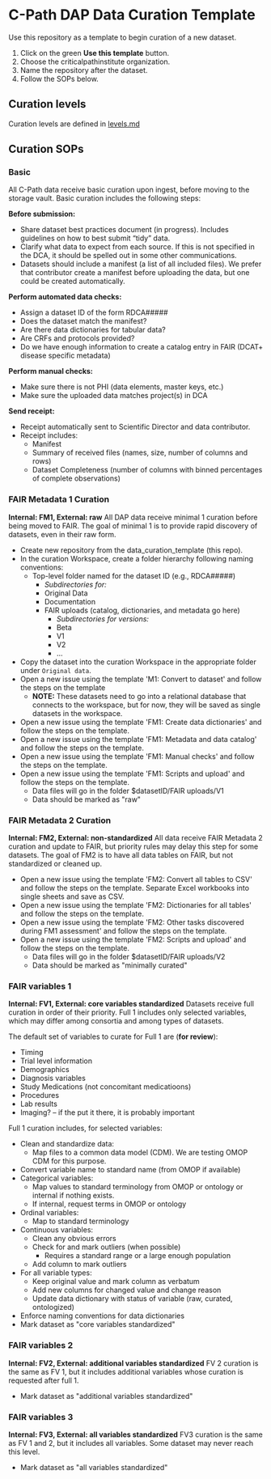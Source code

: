 # C-Path DAP Data Curation Template
Use this repository as a template to begin curation of a new dataset.

1. Click on the green **Use this template** button.
2. Choose the criticalpathinstitute organization.
3. Name the repository after the dataset.
4. Follow the SOPs below.

## Curation levels
Curation levels are defined in [levels.md](https://github.com/criticalpathinstitute/data_curation_template/blob/main/levels.md)

## Curation SOPs

### Basic 
All C-Path data receive basic curation upon ingest, before moving to the storage vault. Basic curation includes the following steps:

**Before submission:**

- Share dataset best practices document (in progress). Includes guidelines on how to best submit “tidy” data. 
- Clarify what data to expect from each source. If this is not specified in the DCA, it should be spelled out in some other communications. 
- Datasets should include a manifest (a list of all included files). We prefer that contributor create a manifest before uploading the data, but one could be created automatically. 

**Perform automated data checks:**

- Assign a dataset ID of the form RDCA##### 
- Does the dataset match the manifest? 
- Are there data dictionaries for tabular data? 
- Are CRFs and protocols provided? 
- Do we have enough information to create a catalog entry in FAIR (DCAT+ disease specific metadata) 

**Perform manual checks:** 

- Make sure there is not PHI (data elements, master keys, etc.)  
- Make sure the uploaded data matches project(s) in DCA 

**Send receipt:**
- Receipt automatically sent to Scientific Director and data contributor.
- Receipt includes: 
    - Manifest 
    - Summary of received files (names, size, number of columns and rows) 
    - Dataset Completeness (number of columns with binned percentages of complete observations) 

### FAIR Metadata 1 Curation
**Internal: FM1, External: raw**
All DAP data receive minimal 1 curation before being moved to FAIR. The goal of minimal 1 is to provide rapid discovery of datasets, even in their raw form.

 - Create new repository from the data_curation_template (this repo).
 - In the curation Workspace, create a folder hierarchy following naming conventions:
    - Top-level folder named for the dataset ID (e.g., RDCA#####)
        - *Subdirectories for:*
        - Original Data
        - Documentation
        - FAIR uploads (catalog, dictionaries, and metadata go here) 
          - *Subdirectories for versions:*
          - Beta 
          - V1 
          - V2 
          - ...
 - Copy the dataset into the curation Workspace in the appropriate folder under `Original data`.
 - Open a new issue using the template 'M1: Convert to dataset' and follow the steps on the template
     - **NOTE:** These datasets need to go into a relational database that connects to the workspace, but for now, they will be saved as single datasets in the workspace.
 - Open a new issue using the template 'FM1: Create data dictionaries' and follow the steps on the template.
 - Open a new issue using the template 'FM1: Metadata and data catalog' and follow the steps on the template.
 - Open a new issue using the template 'FM1: Manual checks' and follow the steps on the template.
 - Open a new issue using the template 'FM1: Scripts and upload' and follow the steps on the template.
     - Data files will go in the folder $datasetID/FAIR uploads/V1 
     - Data should be marked as "raw"

### FAIR Metadata 2 Curation
**Internal: FM2, External: non-standardized**
All data receive FAIR Metadata 2 curation and update to FAIR, but priority rules may delay this step for some datasets. The goal of FM2 is to have all data tables on FAIR, but not standardized or cleaned up.
- Open a new issue using the template 'FM2: Convert all tables to CSV' and follow the steps on the template. Separate Excel workbooks into single sheets and save as CSV.
- Open a new issue using the template 'FM2: Dictionaries for all tables' and follow the steps on the template.
- Open a new issue using the template 'FM2: Other tasks discovered during FM1 assessment' and follow the steps on the template. 
- Open a new issue using the template 'FM2: Scripts and upload' and follow the steps on the template.
     - Data files will go in the folder $datasetID/FAIR uploads/V2 
     - Data should be marked as "minimally curated"

### FAIR variables 1
**Internal: FV1, External: core variables standardized**
Datasets receive full curation in order of their priority. Full 1 includes only selected variables, which may differ among consortia and among  types of datasets.

The default set of variables to curate for Full 1 are (**for review**): 
- Timing 
- Trial level information 
- Demographics 
- Diagnosis variables 
- Study Medications (not concomitant medicatioons)
- Procedures  
- Lab results
- Imaging? – if the put it there, it is probably important  

Full 1 curation includes, for selected variables:
- Clean and standardize data: 
   - Map files to a common data model (CDM). We are testing OMOP CDM for this purpose.
- Convert variable name to standard name (from OMOP if available) 
- Categorical variables: 
   - Map values to standard terminology from OMOP or ontology or internal if nothing exists. 
   - If internal, request terms in OMOP or ontology 
- Ordinal variables: 
   - Map to standard terminology 
- Continuous variables: 
   - Clean any obvious errors 
   - Check for and mark outliers (when possible) 
      - Requires a standard range or a large enough population 
   - Add column to mark outliers 
- For all variable types: 
   - Keep original value and mark column as verbatum 
   - Add new columns for changed value and change reason 
   - Update data dictionary with status of variable (raw, curated, ontologized) 
- Enforce naming conventions for data dictionaries 
- Mark dataset as "core variables standardized"

### FAIR variables 2
**Internal: FV2, External: additional variables standardized**
FV 2 curation is the same as FV 1, but it includes additional variables whose curation is requested after full 1.
- Mark dataset as "additional variables standardized"

### FAIR variables 3
**Internal: FV3, External: all variables standardized**
FV3 curation is the same as FV 1 and 2, but it includes all variables. Some dataset may never reach this level.
- Mark dataset as "all variables standardized"



